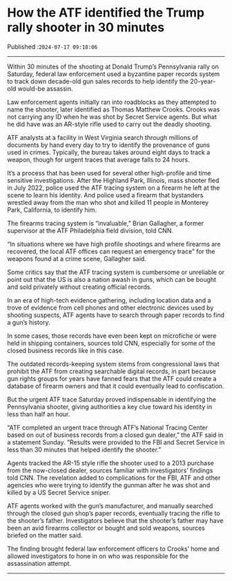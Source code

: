 # How the ATF identified the Trump rally shooter in 30 minutes

Published :`2024-07-17 09:18:06`

---

Within 30 minutes of the shooting at Donald Trump’s Pennsylvania rally on Saturday, federal law enforcement used a byzantine paper records system to track down decade-old gun sales records to help identify the 20-year-old would-be assassin.

Law enforcement agents initially ran into roadblocks as they attempted to name the shooter, later identified as Thomas Matthew Crooks. Crooks was not carrying any ID when he was shot by Secret Service agents. But what he did have was an AR-style rifle used to carry out the deadly shooting.

ATF analysts at a facility in West Virginia search through millions of documents by hand every day to try to identify the provenance of guns used in crimes. Typically, the bureau takes around eight days to track a weapon, though for urgent traces that average falls to 24 hours.

It’s a process that has been used for several other high-profile and time sensitive investigations. After the Highland Park, Illinois, mass shooter fled in July 2022, police used the ATF tracing system on a firearm he left at the scene to learn his identity. And police used a firearm that bystanders wrestled away from the man who shot and killed 11 people in Monterey Park, California, to identify him.

The firearms tracing system is “invaluable,” Brian Gallagher, a former supervisor at the ATF Philadelphia field division, told CNN.

“In situations where we have high profile shootings and where firearms are recovered, the local ATF offices can request an emergency trace” for the weapons found at a crime scene, Gallagher said.

Some critics say that the ATF tracing system is cumbersome or unreliable or point out that the US is also a nation awash in guns, which can be bought and sold privately without creating official records.

In an era of high-tech evidence gathering, including location data and a trove of evidence from cell phones and other electronic devices used by shooting suspects, ATF agents have to search through paper records to find a gun’s history.

In some cases, those records have even been kept on microfiche or were held in shipping containers, sources told CNN, especially for some of the closed business records like in this case.

The outdated records-keeping system stems from congressional laws that prohibit the ATF from creating searchable digital records, in part because gun rights groups for years have fanned fears that the ATF could create a database of firearm owners and that it could eventually lead to confiscation.

But the urgent ATF trace Saturday proved indispensable in identifying the Pennsylvania shooter, giving authorities a key clue toward his identity in less than half an hour.

“ATF completed an urgent trace through ATF’s National Tracing Center based on out of business records from a closed gun dealer,” the ATF said in a statement Sunday. “Results were provided to the FBI and Secret Service in less than 30 minutes that helped identify the shooter.”

Agents tracked the AR-15 style rifle the shooter used to a 2013 purchase from the now-closed dealer, sources familiar with investigators’ findings told CNN. The revelation added to complications for the FBI, ATF and other agencies who were trying to identify the gunman after he was shot and killed by a US Secret Service sniper.

ATF agents worked with the gun’s manufacturer, and manually searched through the closed gun shop’s paper records, eventually tracing the rifle to the shooter’s father. Investigators believe that the shooter’s father may have been an avid firearms collector or bought and sold weapons, sources briefed on the matter said.

The finding brought federal law enforcement officers to Crooks’ home and allowed investigators to hone in on who was responsible for the assassination attempt.

---

